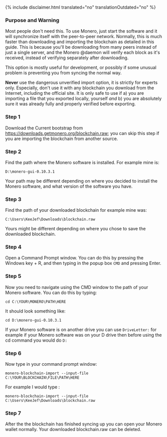 {% include disclaimer.html translated="no" translationOutdated="no" %}

### Purpose and Warning

Most people don't need this. To use Monero, just start the software and it will synchronize itself with the peer-to-peer network. Normally, this is much faster than downloading and importing the blockchain as detailed in this guide. This is because you'll be downloading from many peers instead of just a single server, and the Monero @daemon will verify each block as it's received, instead of verifying separately after downloading.

This option is mostly useful for development, or possibly if some unusual problem is preventing you from syncing the normal way.

**Never** use the dangerous unverified import option, it is strictly for experts only. Especially, don't use it with any blockchain you download from the Internet, including the official site. It is only safe to use if a) you are importing a file that you exported locally, yourself *and* b) you are absolutely sure it was already fully and properly verified before exporting.

### Step 1

Download the Current bootstrap from https://downloads.getmonero.org/blockchain.raw; you can skip this step if you are importing the blockchain from another source.

### Step 2

Find the path where the Monero software is installed. For example mine is:

`D:\monero-gui-0.10.3.1`

Your path may be different depending on where you decided to install the Monero software, and what version of the software you have.

### Step 3

Find the path of your downloaded blockchain for example mine was:

`C:\Users\KeeJef\Downloads\blockchain.raw`

Yours might be different depending on where you chose to save the downloaded blockchain.

### Step 4

Open a Command Prompt window. You can do this by pressing the Windows key + R, and then typing in the popup box `CMD` and pressing Enter.

### Step 5

Now you need to navigate using the CMD window to the path of your Monero software. You can do this by typing:

`cd C:\YOUR\MONERO\PATH\HERE`

It should look something like:

`cd D:\monero-gui-0.10.3.1`

If your Monero software is on another drive you can use `DriveLetter:` for example if your Monero software was on your D drive then before using the cd command you would do `D:`

### Step 6

Now type in your command prompt window:

`monero-blockchain-import --input-file C:\YOUR\BLOCKCHAIN\FILE\PATH\HERE`

For example I would type :

`monero-blockchain-import --input-file C:\Users\KeeJef\Downloads\blockchain.raw`

### Step 7

After the the blockchain has finished syncing up you can open your Monero wallet normally. Your downloaded blockchain.raw can be deleted.
